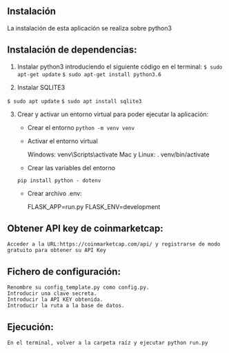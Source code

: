 ## Instalación

La instalación de esta aplicación se realiza sobre python3


## Instalación de dependencias:

1. Instalar python3 introduciendo el siguiente código en el terminal:
```$ sudo apt-get update```
```$ sudo apt-get install python3.6```


2. Instalar SQLITE3
   
```$ sudo apt update```
```$ sudo apt install sqlite3```

3. Crear y activar un entorno virtual para poder ejecutar la aplicación:

   - Crear el entorno 
```python -m venv venv```

    - Activar el entorno virtual
  
        Windows: venv\Scripts\activate
        Mac y Linux: . venv/bin/activate

    - Crear las variables del entorno

    ```pip install python - dotenv```

    - Crear archivo .env:

        FLASK_APP=run.py
        FLASK_ENV=development

## Obtener API key de coinmarketcap:

    Acceder a la URL:https://coinmarketcap.com/api/ y registrarse de modo gratuito para obtener su API Key

## Fichero de configuración:

    Renombre su config_template.py como config.py.
    Introducir una clave secreta.
    Introducir la API KEY obtenida.
    Introducir la ruta a la base de datos.

## Ejecución:

    En el terminal, volver a la carpeta raíz y ejecutar python run.py
